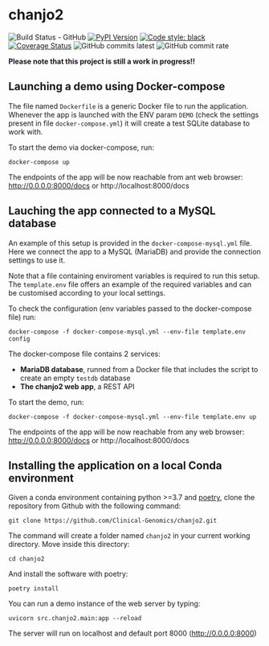# chanjo2

![Build Status - GitHub][actions-build-status]
[![PyPI Version][pypi-img]][pypi-url]
[![Code style: black][black-image]][black-url]
[![Coverage Status][codecov-img]][codecov-url]
![GitHub commits latest][latest-commit]
![GitHub commit rate][commit-rate]

<strong>Please note that this project is still a work in progress!!</strong>

## Launching a demo using Docker-compose

The file named `Dockerfile` is a generic Docker file to run the application. Whenever the app is launched with the ENV
param `DEMO` (check the settings present in file `docker-compose.yml`) it will create a test SQLite database to work
with.

To start the demo via docker-compose, run:

```
docker-compose up
```

The endpoints of the app will be now reachable from ant web browser: http://0.0.0.0:8000/docs
or http://localhost:8000/docs

## Lauching the app connected to a MySQL database

An example of this setup is provided in the `docker-compose-mysql.yml` file.
Here we connect the app to a MySQL (MariaDB) and provide the connection settings to use it.

Note that a file containing enviroment variables is required to run this setup. The `template.env` file offers an
example of the required variables and can be customised according to your local settings.

To check the configuration (env variables passed to the docker-compose file) run:

```
docker-compose -f docker-compose-mysql.yml --env-file template.env config
```

The docker-compose file contains 2 services:

- **MariaDB database**, runned from a Docker file that includes the script to create an empty `testdb` database
- **The chanjo2 web app**, a REST API

To start the demo, run:

```
docker-compose -f docker-compose-mysql.yml --env-file template.env up
```

The endpoints of the app will be now reachable from any web browser: http://0.0.0.0:8000/docs
or http://localhost:8000/docs

## Installing the application on a local Conda environment

Given a conda environment containing python >=3.7 and [poetry](https://github.com/python-poetry/poetry), clone the
repository from Github with the following command:

```
git clone https://github.com/Clinical-Genomics/chanjo2.git
```

The command will create a folder named `chanjo2` in your current working directory. Move inside this directory:

```
cd chanjo2
```

And install the software with poetry:

```
poetry install
```

You can run a demo instance of the web server by typing:

```
uvicorn src.chanjo2.main:app --reload
```

The server will run on localhost and default port 8000 (http://0.0.0.0:8000)

[actions-build-status]: https://github.com/Clinical-Genomics/chanjo2/actions/workflows/build_and_push_docker_stage.yml/badge.svg

[black-image]: https://img.shields.io/badge/code%20style-black-000000.svg

[black-url]: https://github.com/psf/black

[codecov-img]: https://codecov.io/gh/Clinical-Genomics/chanjo2/branch/main/graph/badge.svg?token=6U8ILA2SOY

[codecov-url]: https://codecov.io/gh/Clinical-Genomics/chanjo2

[latest-commit]: https://img.shields.io/github/commits-since/Clinical-Genomics/chanjo2/latest

[commit-rate]: https://img.shields.io/github/commit-activity/w/Clinical-Genomics/chanjo2

[pypi-img]: https://img.shields.io/pypi/v/chanjo2.svg?style=flat-square

[pypi-url]: https://pypi.python.org/pypi/chanjo2
